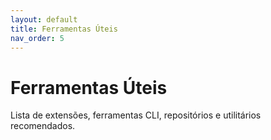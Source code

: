 ```yaml
---
layout: default
title: Ferramentas Úteis
nav_order: 5
---
```


# Ferramentas Úteis

Lista de extensões, ferramentas CLI, repositórios e utilitários recomendados.
